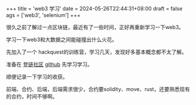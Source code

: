 +++
title = 'web3 学习'
date = 2024-05-26T22:44:31+08:00
draft = false
ags = ['web3', 'selenium']
+++

很久之前了解过一点区块链，最近有了一些时间，正好再重新学习一下web3。

学习一下web3和大数据之间能碰撞出什么火花。

先加入了一个 hackquest的训练营，学习几天，发现好多基本概念都不太了解。

准备在 [登链社区](https://www.learnblockchain.cn) [github](https://github.com/lbc-team) 先学习学习。

顺便记录一下学习的收获。

前端、合约、后端，后端需求很少，合约要solidity、move、rust，还要熟悉现有的合约，时间不够啊。
